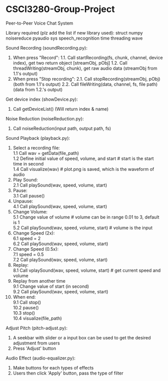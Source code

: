# CSCI3280-Group-Project
Peer-to-Peer Voice Chat System

Library required (plz add the list if new library used):
struct
numpy
noisereduce
pyaudio
sys
speech_recognition
time
threading
wave

Sound Recording (soundRecording.py):
1. When press "Record":
1.1. Call startRecording(fs, chunk, channel, device index), get two return object [streamObj, pObj]
1.2. Call threadWriting(streamObj, chunk), get raw audio data (streamObj from 1.1's output)
2. When press "Stop recording":
2.1. Call stopRecording(streamObj, pObj) (both from 1.1's output)
2.2. Call fileWriting(data, channel, fs, file path) (data from 1.2.'s output)

Get device index (showDevice.py):
1. Call getDeviceList() (Will return index & name)

Noise Reduction (noiseReduction.py):
1. Call noiseReduction(input path, output path, fs)

Sound Playback (playback.py):<br>
1. Select a recording file:<br>
1.1 Call wav = getData(file_path)<br>
1.2 Define initial value of speed, volume, and start # start is the start time in second<br>
1.4 Call visualize(wav) # plot.png is saved, which is the waveform of audio<br>
2. Play Sound:<br>
2.1 Call playSound(wav, speed, volume, start)<br>
3. Pause:<br>
3.1 Call pause()<br>
4. Unpause:<br>
4.1 Call playSound(wav, speed, volume, start)<br>
5. Change Volume:<br>
5.1 Change value of volume # volume can be in range 0.01 to 3, default is 1<br>
5.2 Call playSound(wav, speed, volume, start) # volume is the input<br>
6. Change Speed (2x):<br>
6.1 speed = 2<br>
6.2 Call playSound(wav, speed, volume, start)<br>
7. Change Speed (0.5x):<br>
7.1 speed = 0.5<br>
7.2 Call playSound(wav, speed, volume, start)<br>
8. Replay:<br>
8.1 Call vplaySound(wav, speed, volume, start) # get current speed and volume<br>
9. Replay from another time<br>
9.1 Change value of start (in second)<br>
9.2 Call playSound(wav, speed, volume, start)<br>
9. When end:<br>
9.1 Call stop()<br>
10.2 pause()<br>
10.3 stop()<br>
10.4 visualize(file_path)<br>

Adjust Pitch (pitch-adjust.py):
1. A seekbar with slider or a input box can be used to get the desired adjustment from users
2. Press 'Adjust' button

Audio Effect (audio-equalizer.py):
1. Make buttons for each types of effects
2. Users then click 'Apply' button, pass the type of filter
